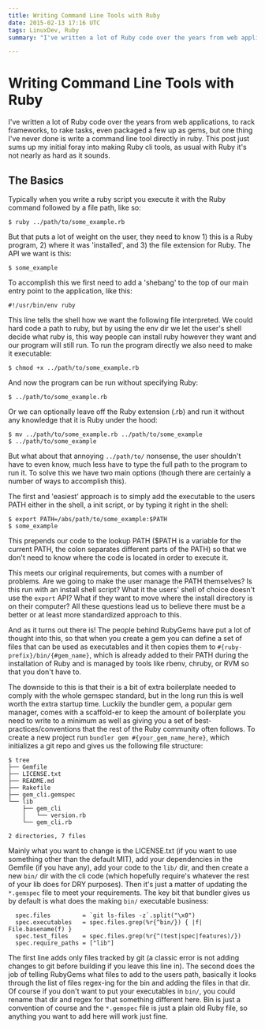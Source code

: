 ```yaml
---
title: Writing Command Line Tools with Ruby
date: 2015-02-13 17:16 UTC
tags: LinuxDev, Ruby
summary: "I've written a lot of Ruby code over the years from web applications, to rack frameworks, to rake tasks, even packaged a few up as gems, but one thing I've never done is write a command line tool directly in ruby. This post just sums up my initial foray into making Ruby cli tools, as usual with Ruby it's not nearly as hard as it sounds."

---
```


# Writing Command Line Tools with Ruby

I've written a lot of Ruby code over the years from web applications, to rack frameworks, to rake tasks, even packaged a few up as gems, but one thing I've never done is write a command line tool directly in ruby. This post just sums up my initial foray into making Ruby cli tools, as usual with Ruby it's not nearly as hard as it sounds.

## The Basics

Typically when you write a ruby script you execute it with the Ruby command followed by a file path, like so:

~~~
$ ruby ../path/to/some_example.rb
~~~

But that puts a lot of weight on the user, they need to know 1) this is a Ruby program, 2) where it was 'installed', and 3) the file extension for Ruby. The API we want is this:

~~~
$ some_example
~~~

To accomplish this we first need to add a 'shebang' to the top of our main entry point to the application, like this:

~~~
#!/usr/bin/env ruby
~~~

This line tells the shell how we want the following file interpreted. We could hard code a path to ruby, but by using the env dir we let the user's shell decide what ruby is, this way people can install ruby however they want and our program will still run. To run the program directly we also need to make it executable:

~~~
$ chmod +x ../path/to/some_example.rb
~~~

And now the program can be run without specifying Ruby:

~~~
$ ../path/to/some_example.rb
~~~

Or we can optionally leave off the Ruby extension (.rb) and run it without any knowledge that it is Ruby under the hood:

~~~
$ mv ../path/to/some_example.rb ../path/to/some_example
$ ../path/to/some_example
~~~

But what about that annoying `../path/to/` nonsense, the user shouldn't have to even know, much less have to type the full path to the program to run it. To solve this we have two main options (though there are certainly a number of ways to accomplish this).

The first and 'easiest' approach is to simply add the executable to the users PATH either in the shell, a init script, or by typing it right in the shell:

~~~
$ export PATH=/abs/path/to/some_example:$PATH
$ some_example
~~~

This prepends our code to the lookup PATH ($PATH is a variable for the current PATH, the colon separates different parts of the PATH) so that we don't need to know where the code is located in order to execute it.

This meets our original requirements, but comes with a number of problems. Are we going to make the user manage the PATH themselves? Is this run with an install shell script? What it the users' shell of choice doesn't use the `export` API? What if they want to move where the install directory is on their computer? All these questions lead us to believe there must be a better or at least more standardized approach to this.

And as it turns out there is! The people behind RubyGems have put a lot of thought into this, so that when you create a gem you can define a set of files that can be used as executables and it then copies them to `#{ruby-prefix}/bin/{#gem_name}`, which is already added to their PATH during the installation of Ruby and is managed by tools like rbenv, chruby, or RVM so that you don't have to.

The downside to this is that their is a bit of extra boilerplate needed to comply with the whole gemspec standard, but in the long run this is well worth the extra startup time. Luckily the bundler gem, a popular gem manager, comes with a scaffold-er to keep the amount of boilerplate you need to write to a minimum as well as giving you a set of best-practices/conventions that the rest of the Ruby community often follows. To create a new project run `bundler gem #{your_gem_name_here}`, which initializes a git repo and gives us the following file structure:

~~~
$ tree
├── Gemfile
├── LICENSE.txt
├── README.md
├── Rakefile
├── gem_cli.gemspec
└── lib
    ├── gem_cli
    │   └── version.rb
    └── gem_cli.rb

2 directories, 7 files
~~~

Mainly what you want to change is the LICENSE.txt (if you want to use something other than the default MIT), add your dependencies in the Gemfile (if you have any), add your code to the `lib/` dir, and then create a new `bin/` dir with the cli code (which hopefully require's whatever the rest of your lib does for DRY purposes). Then it's just a matter of updating the `*.gemspec` file to meet your requirements. The key bit that bundler gives us by default is what does the making `bin/` executable business:

~~~
  spec.files         = `git ls-files -z`.split("\x0")
  spec.executables   = spec.files.grep(%r{^bin/}) { |f| File.basename(f) }
  spec.test_files    = spec.files.grep(%r{^(test|spec|features)/})
  spec.require_paths = ["lib"]
~~~

The first line adds only files tracked by git (a classic error is not adding changes to git before building if you leave this line in). The second does the job of telling RubyGems what files to add to the users path, basically it looks through the list of files regex-ing for the bin and adding the files in that dir. Of course if you don't want to put your executables in `bin/`, you could rename that dir and regex for that something different here. Bin is just a convention of course and the `*.gemspec` file is just a plain old Ruby file, so anything you want to add here will work just fine.
